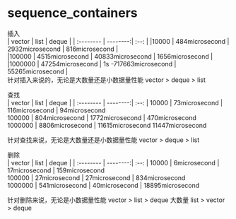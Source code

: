 # sequence_containers
插入<br>
| vector      |    list | deque  |
| :-------- | --------:| :--: |
|10000    |      484microsecond    |    2932microsecond        |       816microsecond | <br>
|100000   |      4515microsecond    |   40833microsecond       |       1656microsecond | <br>
|1000000  |      47254microsecond   |  1s -717663microsecond   |       55265microsecond | <br>
针对插入来说的，无论是大数量还是小数据量性能 vector > deque > list<br>


查找<br>
| vector      |    list | deque  |
| :-------- | --------:| :--: |
10000       |   73microsecond  |      116microsecond       |        94microsecond<br>
100000      |  804microsecond  |     1772microsecond       |       470microsecond<br>
1000000     |   8806microsecond |    11615microsecond         11447microsecond<br>

针对查找来说，无论是大数量还是小数据量性能 vector > deque > list<br>

删除<br>
| vector      |    list | deque  |
| :-------- | --------:| :--: |
10000       |   6microsecond   |     17microsecond      |         159microsecond<br>
100000      |  27microsecond   |    27microsecond       |       834microsecond<br>
1000000     |   541microsecond |    40microsecond       |   18895microsecond<br>

针对删除来说，无论是小数据量性能 vector > list > deque 大数量 list > vector > deque
